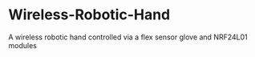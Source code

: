 # Wireless-Robotic-Hand
A wireless robotic hand controlled via a flex sensor glove and NRF24L01 modules
